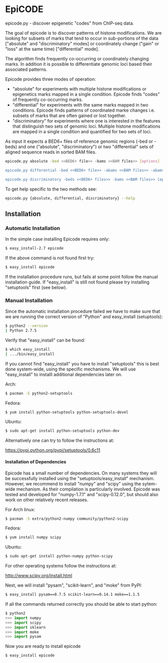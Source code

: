 EpiCODE
=======

epicode.py - discover epigenetic "codes" from ChIP-seq data.

The goal of epicode is to discover patterns of histone modifications.
We are looking for subsets of marks that tend to occur in sub-portions 
of the data ["absolute" and "discriminatory" modes] or coordinately 
change ("gain" or "loss" at the same time) ["differential" mode]. 
    
The algorithm finds frequently co-occurring or coordinately changing marks. 
In addition it is possible to differentiate genomic loci based their 
associated patterns.
    
Epicode provides three modes of operation:

* "absolute" for experiments with multiple histone modifications or 
epigenetics marks mapped in a single condition. Epicode finds "codes" 
of frequently co-occurring marks. 
* "differential" for experiments with the same marks mapped in two conditions.
Epicode finds patterns of coordinated marke changes i.e. subsets of marks
that are often gained or lost together.
* "discriminatory" for experiments where one is interested in the features
that distinguish two sets of genomic loci. Multiple histone modifications 
are mapped in a single condition and quantified for two sets of loci.

As input it expects a BED6+ files of reference genomic regions (-bed or -beds)
and one ("absolute", "discriminatory") or two "differential" sets of aligned 
sequence reads in sorted BAM files.

```bash
epicode.py absolute -bed <<BED6+ file>> -bams <<BAM files>> [options]

epicode.py differential -bed <<BED6+ file>> -abams <<BAM files>> -abams <<BAM files>> [options]

epicode.py discriminatory -beds <<BED6+ files>> -bams <<BAM files>> [options]
```


To get help specific to the two methods see:

```bash
epicode.py {absolute, differential, discriminatory} --help
```


Installation
------------


### Automatic Installation

In the simple case installing Epicode requires only:

```bash
$ easy_install-2.7 epicode
```

If the above command is not found first try:

```bash
$ easy_install epicode
```

If the installation procedure runs, but fails at some point follow the manual installation guide.
If "easy_install" is still not found please try installing "setuptools" first (see below). 


### Manual Installation

Since the automatic installation procedure failed we have to make sure that we are running the correct 
version of "Python" and easy_install (setuptools):

```bash
$ python2 --version
| Python 2.7.5
```

Verify that "easy_install" can be found:

```bash
$ which easy_install
| .../bin/easy_install
```

If you cannot find "easy_install" you have to install "setuptools" this is best done system-wide,
using the specific mechanisms. We will use "easy_install" to installl additional dependencies
later on.

Arch:

```bash
$ pacman -S python2-setuptools
```

Fedora: 

```bash
$ yum install python-setuptools python-setuptools-devel
```

Ubuntu:

```bash
$ sudo apt-get install python-setuptools python-dev
```

Alternatively one can try to follow the instructions at:

https://pypi.python.org/pypi/setuptools/0.6c11

#### Installation of Dependencies

Epicode has a small number of dependencies. On many systems they will be successfully installed
using the "setuptools/easy_install" mechanism. However, we recommend to install "numpy" and "scipy"
using the sytem-wide mechanism. As their compilation is particularly involved. Epicode was 
tested and developed for "numpy-1.7.1" and "scipy-0.12.0", but should also work on other relatively
recent releases.

For Arch linux:

```bash
$ pacman -S extra/python2-numpy community/python2-scipy 
```

Fedora: 

```bash
$ yum install numpy scipy
```

Ubuntu:

```bash
$ sudo apt-get install python-numpy python-scipy
```

For other operating systems follow the instructions at:

http://www.scipy.org/install.html 

Next, we will install "pysam", "scikit-learn", and "moke" from PyPI:

```bash
$ easy_install pysam==0.7.5 scikit-learn==0.14.1 moke==1.1.5
```

If all the commands returned correctly you should be able to start python:

```python
$ python2
>>> import numpy
>>> import scipy
>>> import sklearn
>>> import moke
>>> import pysam
```

Now you are ready to install epicode

```bash
$ easy_install epicode
```
